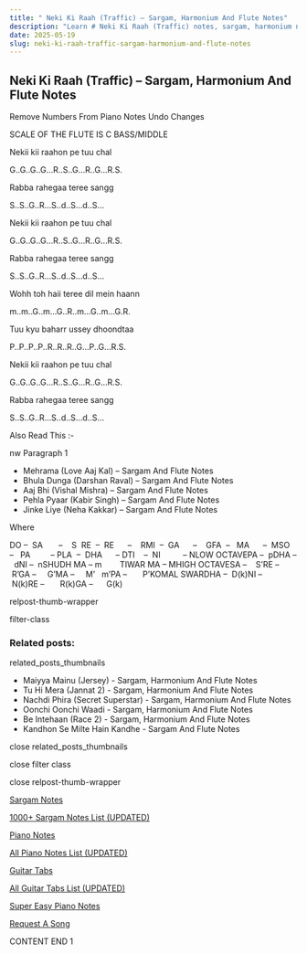 ```yaml
---
title: " Neki Ki Raah (Traffic) – Sargam, Harmonium And Flute Notes"
description: "Learn # Neki Ki Raah (Traffic) notes, sargam, harmonium notations and flute notes. Easy step-by-step tutorial for beginners."
date: 2025-05-19
slug: neki-ki-raah-traffic-sargam-harmonium-and-flute-notes
---
```


## Neki Ki Raah (Traffic) – Sargam, Harmonium And Flute Notes

Remove Numbers From Piano Notes
Undo Changes

SCALE OF THE FLUTE IS C BASS/MIDDLE

Nekii kii raahon pe tuu chal

G..G..G..G…R..S..G…R..G…R.S.

Rabba rahegaa teree sangg

S..S..G..R…S..d..S…d..S…

Nekii kii raahon pe tuu chal

G..G..G..G…R..S..G…R..G…R.S.

Rabba rahegaa teree sangg

S..S..G..R…S..d..S…d..S…

Wohh toh haii teree dil mein haann

m..m..G..m…G..R..m…G..m…G.R.

Tuu kyu baharr ussey dhoondtaa

P..P..P..P..R..R..R..G…P..G…R.S.

Nekii kii raahon pe tuu chal

G..G..G..G…R..S..G…R..G…R.S.

Rabba rahegaa teree sangg

S..S..G..R…S..d..S…d..S…

Also Read This :-

nw Paragraph 1

- Mehrama (Love Aaj Kal) – Sargam And Flute Notes
- Bhula Dunga (Darshan Raval) – Sargam And Flute Notes
- Aaj Bhi (Vishal Mishra) – Sargam And Flute Notes
- Pehla Pyaar (Kabir Singh) – Sargam And Flute Notes
- Jinke Liye (Neha Kakkar) – Sargam And Flute Notes

Where

DO –  SA       –    S  RE  –  RE      –    RMI  –  GA      –    GFA  –   MA      –  MSO  –   PA         – PLA  –  DHA      – DTI    –  NI          – NLOW OCTAVEPA –  pDHA –  dNI –  nSHUDH MA – m        TIWAR MA – MHIGH OCTAVESA –    S’RE –     R’GA –     G’MA –     M’   m’PA –       P’KOMAL SWARDHA –  D(k)NI –       N(k)RE –       R(k)GA –      G(k)

relpost-thumb-wrapper

filter-class

### Related posts:

related_posts_thumbnails

- Maiyya Mainu (Jersey) - Sargam, Harmonium And Flute Notes
- Tu Hi Mera (Jannat 2) - Sargam, Harmonium And Flute Notes
- Nachdi Phira (Secret Superstar) - Sargam, Harmonium And Flute Notes
- Oonchi Oonchi Waadi - Sargam, Harmonium And Flute Notes
- Be Intehaan (Race 2) - Sargam, Harmonium And Flute Notes
- Kandhon Se Milte Hain Kandhe - Sargam And Flute Notes

close related_posts_thumbnails

close filter class

close relpost-thumb-wrapper

[Sargam Notes](/sargam-notes.html)

[1000+ Sargam Notes List (UPDATED)](/all-songs-list-sargam-notes.html)

[Piano Notes](/piano-notes.html)

[All Piano Notes List (UPDATED)](/all-songs-list-piano-notes.html)

[Guitar Tabs](/guitar-tabs.html)

[All Guitar Tabs List (UPDATED)](/all-songs-list-guitar-tabs.html)

[Super Easy Piano Notes](https://studywall.in/)

[Request A Song](/request-a-song.html)

CONTENT END 1
